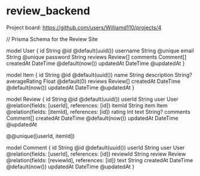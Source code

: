 # review_backend
Project board:
https://github.com/users/Williamd110/projects/4

// Prisma Schema for the Review Site

model User {
  id       String   @id @default(uuid())
  username String   @unique
  email    String   @unique
  password String
  reviews  Review[]
  comments Comment[]
  createdAt DateTime @default(now())
  updatedAt DateTime @updatedAt
}

model Item {
  id          String   @id @default(uuid())
  name        String
  description String?
  averageRating Float   @default(0)
  reviews     Review[]
  createdAt   DateTime @default(now())
  updatedAt   DateTime @updatedAt
}

model Review {
  id        String   @id @default(uuid())
  userId    String
  user      User     @relation(fields: [userId], references: [id])
  itemId    String
  item      Item     @relation(fields: [itemId], references: [id])
  rating    Int
  text      String?
  comments  Comment[]
  createdAt DateTime @default(now())
  updatedAt DateTime @updatedAt

  @@unique([userId, itemId]) 

model Comment {
  id        String   @id @default(uuid())
  userId    String
  user      User     @relation(fields: [userId], references: [id])
  reviewId  String
  review    Review   @relation(fields: [reviewId], references: [id])
  text      String
  createdAt DateTime @default(now())
  updatedAt DateTime @updatedAt
}
